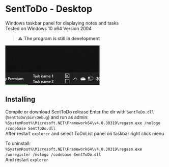 ﻿# SentToDo - Desktop
Windows taskbar panel for displaying notes and tasks  
Tested on Windows 10 x64 Version 2004
> :warning: **The program is still in development**

![Alt text](Images/taskbar%201.png "Taskbar 1")

## Installing
Compile or download SentToDo release
Enter the dir with `SentToDo.dll` (`SentToDo\bin\Debug`) and run as admin:  
`%SystemRoot%\Microsoft.NET\Framework64\v4.0.30319\regasm.exe /nologo /codebase SentToDo.dll`  
After restart `explorer` and select ToDoList panel on taskbar right click menu
  
To uninstall:  
`%SystemRoot%\Microsoft.NET\Framework64\v4.0.30319\regasm.exe /unregister /nologo /codebase SentToDo.dll`  
And restart `explorer`